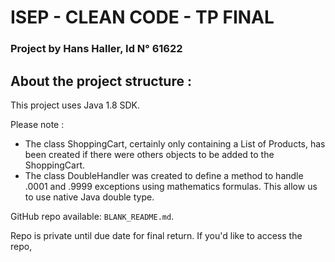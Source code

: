 # ISEP - CLEAN CODE - TP FINAL
### Project by Hans Haller, Id N° 61622

## About the project structure :

This project uses Java 1.8 SDK.

Please note :

* The class ShoppingCart, certainly only containing a List of Products, has been created if there were others objects to be added to the ShoppingCart.
* The class DoubleHandler was created to define a method to handle .0001 and .9999 exceptions using mathematics formulas. This allow us to use native Java double type.

GitHub repo available: `BLANK_README.md`.

Repo is private until due date for final return. If you'd like to access the repo,